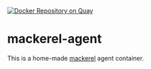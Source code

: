 [![Docker Repository on Quay](https://quay.io/repository/cybozu/mackerel-agent/status "Docker Repository on Quay")](https://quay.io/repository/cybozu/mackerel-agent)

mackerel-agent
==============

This is a home-made [mackerel](https://mackerel.io) agent container.
